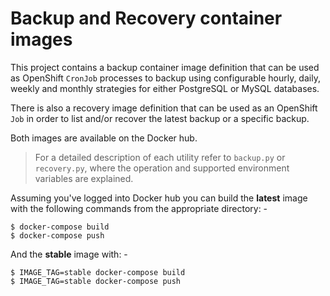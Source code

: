 # Backup and Recovery container images
This project contains a backup container image definition that can be
used as OpenShift `CronJob` processes to backup using configurable hourly,
daily, weekly and monthly strategies for either PostgreSQL or MySQL
databases.

There is also a recovery image definition that can be used as an OpenShift
`Job` in order to list and/or recover the latest backup or a specific
backup.

Both images are available on the Docker hub.

>   For a detailed description of each utility refer to `backup.py` or
    `recovery.py`, where the operation and supported environment variables
    are explained.

Assuming you've logged into Docker hub you can build the **latest** image
with the following commands from the appropriate directory: -

    $ docker-compose build
    $ docker-compose push
    
And the **stable** image with: -

    $ IMAGE_TAG=stable docker-compose build
    $ IMAGE_TAG=stable docker-compose push
 